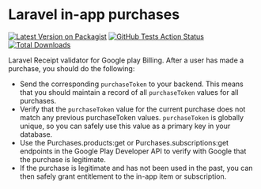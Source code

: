 # Laravel in-app purchases

[![Latest Version on Packagist](https://img.shields.io/packagist/v/spatie/laravel-in-app-purchases.svg?style=flat-square)](https://packagist.org/packages/spatie/laravel-in-app-purchases)
[![GitHub Tests Action Status](https://img.shields.io/github/workflow/status/spatie/laravel-in-app-purchases/run-tests?label=tests)](https://github.com/spatie/laravel-in-app-purchases/actions?query=workflow%3Arun-tests+branch%3Amaster)
[![Total Downloads](https://img.shields.io/packagist/dt/spatie/laravel-in-app-purchases.svg?style=flat-square)](https://packagist.org/packages/spatie/laravel-in-app-purchases)

Laravel Receipt validator for Google play Billing. After a user has made a purchase, you should do the following:
- Send the corresponding `purchaseToken` to your backend. This means that you should maintain a record of all `purchaseToken` values for all purchases.
- Verify that the `purchaseToken` value for the current purchase does not match any previous purchaseToken values. `purchaseToken` is globally unique, so you can safely use this value as a primary key in your database.
- Use the Purchases.products:get or Purchases.subscriptions:get endpoints in the Google Play Developer API to verify with Google that the purchase is legitimate.
- If the purchase is legitimate and has not been used in the past, you can then safely grant entitlement to the in-app item or subscription.
